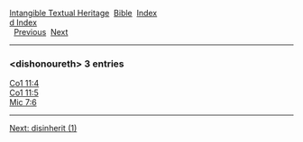 [Intangible Textual Heritage](../../index)  [Bible](../index) 
[Index](index)   
[d Index](_d_)  
  [Previous](c03225)  [Next](c03227) 

------------------------------------------------------------------------

### &lt;dishonoureth&gt; 3 entries

[Co1 11:4](../kjv/co1011.htm#004)  
[Co1 11:5](../kjv/co1011.htm#005)  
[Mic 7:6](../kjv/mic007.htm#006)  

------------------------------------------------------------------------

[Next: disinherit (1)](c03227)
